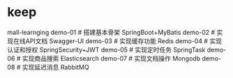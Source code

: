 # keep
mall-learnging
demo-01	# 搭建基本骨架 SpringBoot+MyBatis
demo-02 # 实现在线API文档 Swagger-UI
demo-03 # 实现缓存功能 Redis
demo-04 # 实现认证和授权 SpringSecurity+JWT
demo-05 # 实现定时任务 SpringTask
demo-06 # 实现商品搜索 Elasticsearch
demo-07 # 实现文档操作 Mongodb
demo-08 # 实现延迟消息 RabbitMQ